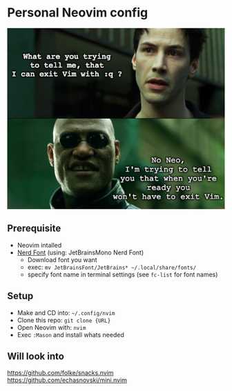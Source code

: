 # Personal Neovim config

![vim meme](.github/img/vim-neo.jpg)

## Prerequisite

- Neovim intalled
- [Nerd Font](https://www.nerdfonts.com) (using: JetBrainsMono Nerd Font)
    - Download font you want
    - exec: `mv JetBrainsFont/JetBrains* ~/.local/share/fonts/`
    - specify font name in terminal settings (see `fc-list` for font names)

## Setup

- Make and CD into: `~/.config/nvim`
- Clone this repo: `git clone {URL}`
- Open Neovim with: `nvim`
- Exec `:Mason` and install whats needed

## Will look into

https://github.com/folke/snacks.nvim
https://github.com/echasnovski/mini.nvim

